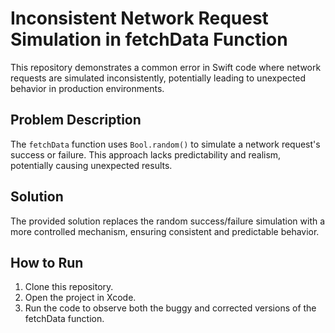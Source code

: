 # Inconsistent Network Request Simulation in fetchData Function

This repository demonstrates a common error in Swift code where network requests are simulated inconsistently, potentially leading to unexpected behavior in production environments.

## Problem Description

The `fetchData` function uses `Bool.random()` to simulate a network request's success or failure. This approach lacks predictability and realism, potentially causing unexpected results.

## Solution

The provided solution replaces the random success/failure simulation with a more controlled mechanism, ensuring consistent and predictable behavior.

## How to Run

1. Clone this repository.
2. Open the project in Xcode.
3. Run the code to observe both the buggy and corrected versions of the fetchData function.
